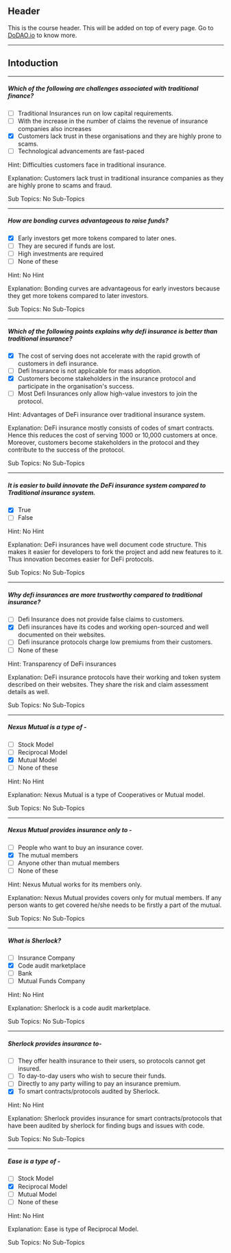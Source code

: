 ## Header
This is the course header. This will be added on top of every page. Go to [DoDAO.io](https://www.dodao.io) to know more.

 ---
 
 ## Intoduction
 
 
---

##### Which of the following are challenges associated with traditional finance?  

- [ ]  Traditional Insurances run on low capital requirements.
- [ ]  With the increase in the number of claims the revenue of insurance companies also increases
- [x]  Customers lack trust in these organisations and they are highly prone to scams.
- [ ]  Technological advancements are fast-paced
  
Hint: Difficulties customers face in traditional insurance.
         
Explanation: Customers lack trust in traditional insurance companies as they are highly prone to scams and fraud.

Sub Topics: No Sub-Topics
 

---

##### How are bonding curves advantageous to raise funds?  

- [x]  Early investors get more tokens compared to later ones.
- [ ]  They are secured if funds are lost.
- [ ]  High investments are required
- [ ]  None of these
  
Hint: No Hint
         
Explanation: Bonding curves are advantageous for early investors because they get more tokens compared to later investors.

Sub Topics: No Sub-Topics
 

---

##### Which of the following points explains why defi insurance is better than traditional insurance?  

- [x]  The cost of serving does not accelerate with the rapid growth of customers in defi insurance.
- [ ]  Defi Insurance is not applicable for mass adoption.
- [x]  Customers become stakeholders in the insurance protocol and participate in the organisation's success.
- [ ]  Most Defi Insurances only allow high-value investors to join the protocol.
  
Hint: Advantages of DeFi insurance over traditional insurance system.
         
Explanation: DeFi insurance mostly consists of codes of smart contracts. Hence this reduces the cost of serving 1000 or 10,000 customers at once. Moreover, customers become stakeholders in the protocol and they contribute to the success of the protocol.

Sub Topics: No Sub-Topics
 

---

##### It is easier to build innovate the DeFi insurance system compared to Traditional insurance system.  

- [x]  True
- [ ]  False
  
Hint: No Hint
         
Explanation: DeFi insurances have well document code structure. This makes it easier for developers to fork the project and add new features to it. Thus innovation becomes easier for DeFi protocols.

Sub Topics: No Sub-Topics
 

---

##### Why defi insurances are more trustworthy compared to traditional insurance?  

- [ ]  Defi Insurance does not provide false claims to customers.
- [x]  Defi insurances have its codes and working open-sourced and well documented on their websites.
- [ ]  Defi insurance protocols charge low premiums from their customers.
- [ ]  None of these
  
Hint: Transparency of DeFi insurances
         
Explanation: DeFi insurance protocols have their working and token system described on their websites. They share the risk and claim assessment details as well.

Sub Topics: No Sub-Topics
 

---

##### Nexus Mutual is a type of -  

- [ ]  Stock Model
- [ ]  Reciprocal Model
- [x]  Mutual Model
- [ ]  None of these
  
Hint: No Hint
         
Explanation: Nexus Mutual is a type of Cooperatives or Mutual model.

Sub Topics: No Sub-Topics
 

---

##### Nexus Mutual provides insurance only to -  

- [ ]  People who want to buy an insurance cover.
- [x]  The mutual members
- [ ]  Anyone other than mutual members
- [ ]  None of these
  
Hint: Nexus Mutual works for its members only.
         
Explanation: Nexus Mutual provides covers only for mutual members. If any person wants to get covered he/she needs to be firstly a part of the mutual.

Sub Topics: No Sub-Topics
 

---

##### What is Sherlock?  

- [ ]  Insurance Company
- [x]  Code audit marketplace
- [ ]  Bank
- [ ]  Mutual Funds Company
  
Hint: No Hint
         
Explanation: Sherlock is a code audit marketplace.

Sub Topics: No Sub-Topics
 

---

##### Sherlock provides insurance to-  

- [ ]  They offer health insurance to their users, so protocols cannot get insured.
- [ ]  To day-to-day users who wish to secure their funds.
- [ ]  Directly to any party willing to pay an insurance premium.
- [x]  To smart contracts/protocols audited by Sherlock.
  
Hint: No Hint
         
Explanation: Sherlock provides insurance for smart contracts/protocols that have been audited by sherlock for finding bugs and issues with code.

Sub Topics: No Sub-Topics
 

---

##### Ease is a type of -  

- [ ]  Stock Model
- [x]  Reciprocal Model
- [ ]  Mutual Model
- [ ]  None of these
  
Hint: No Hint
         
Explanation: Ease is type of Reciprocal Model.

Sub Topics: No Sub-Topics
 
